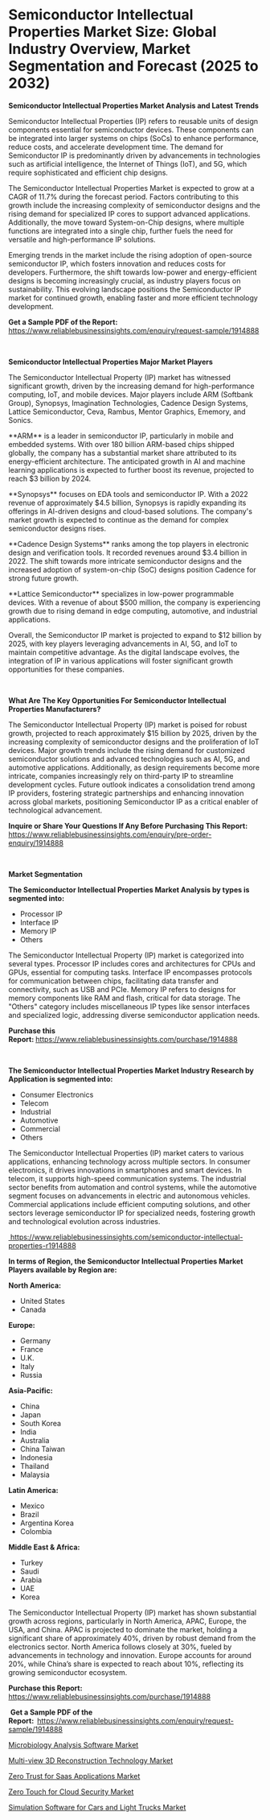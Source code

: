 <p><h1>Semiconductor Intellectual Properties Market Size: Global Industry Overview, Market Segmentation and Forecast (2025 to 2032)</h1></p><p><strong>Semiconductor Intellectual Properties Market Analysis and Latest Trends</strong></p>
<p><p>Semiconductor Intellectual Properties (IP) refers to reusable units of design components essential for semiconductor devices. These components can be integrated into larger systems on chips (SoCs) to enhance performance, reduce costs, and accelerate development time. The demand for Semiconductor IP is predominantly driven by advancements in technologies such as artificial intelligence, the Internet of Things (IoT), and 5G, which require sophisticated and efficient chip designs.</p><p>The Semiconductor Intellectual Properties Market is expected to grow at a CAGR of 11.7% during the forecast period. Factors contributing to this growth include the increasing complexity of semiconductor designs and the rising demand for specialized IP cores to support advanced applications. Additionally, the move toward System-on-Chip designs, where multiple functions are integrated into a single chip, further fuels the need for versatile and high-performance IP solutions.</p><p>Emerging trends in the market include the rising adoption of open-source semiconductor IP, which fosters innovation and reduces costs for developers. Furthermore, the shift towards low-power and energy-efficient designs is becoming increasingly crucial, as industry players focus on sustainability. This evolving landscape positions the Semiconductor IP market for continued growth, enabling faster and more efficient technology development.</p></p>
<p><strong>Get a Sample PDF of the Report:&nbsp;</strong> <a href="https://www.reliablebusinessinsights.com/enquiry/request-sample/1914888?utm_campaign=3003&utm_medium=2&utm_source=Github&utm_content=ia&utm_term=11032025&utm_id=semiconductor-intellectual-properties">https://www.reliablebusinessinsights.com/enquiry/request-sample/1914888</a></p>
<p>&nbsp;</p>
<p><strong>Semiconductor Intellectual Properties Major Market Players</strong></p>
<p><p>The Semiconductor Intellectual Property (IP) market has witnessed significant growth, driven by the increasing demand for high-performance computing, IoT, and mobile devices. Major players include ARM (Softbank Group), Synopsys, Imagination Technologies, Cadence Design Systems, Lattice Semiconductor, Ceva, Rambus, Mentor Graphics, Ememory, and Sonics.</p><p>**ARM** is a leader in semiconductor IP, particularly in mobile and embedded systems. With over 180 billion ARM-based chips shipped globally, the company has a substantial market share attributed to its energy-efficient architecture. The anticipated growth in AI and machine learning applications is expected to further boost its revenue, projected to reach $3 billion by 2024.</p><p>**Synopsys** focuses on EDA tools and semiconductor IP. With a 2022 revenue of approximately $4.5 billion, Synopsys is rapidly expanding its offerings in AI-driven designs and cloud-based solutions. The company's market growth is expected to continue as the demand for complex semiconductor designs rises.</p><p>**Cadence Design Systems** ranks among the top players in electronic design and verification tools. It recorded revenues around $3.4 billion in 2022. The shift towards more intricate semiconductor designs and the increased adoption of system-on-chip (SoC) designs position Cadence for strong future growth.</p><p>**Lattice Semiconductor** specializes in low-power programmable devices. With a revenue of about $500 million, the company is experiencing growth due to rising demand in edge computing, automotive, and industrial applications.</p><p>Overall, the Semiconductor IP market is projected to expand to $12 billion by 2025, with key players leveraging advancements in AI, 5G, and IoT to maintain competitive advantage. As the digital landscape evolves, the integration of IP in various applications will foster significant growth opportunities for these companies.</p></p>
<p>&nbsp;</p>
<p><strong>What Are The Key Opportunities For Semiconductor Intellectual Properties Manufacturers?</strong></p>
<p><p>The Semiconductor Intellectual Property (IP) market is poised for robust growth, projected to reach approximately $15 billion by 2025, driven by the increasing complexity of semiconductor designs and the proliferation of IoT devices. Major growth trends include the rising demand for customized semiconductor solutions and advanced technologies such as AI, 5G, and automotive applications. Additionally, as design requirements become more intricate, companies increasingly rely on third-party IP to streamline development cycles. Future outlook indicates a consolidation trend among IP providers, fostering strategic partnerships and enhancing innovation across global markets, positioning Semiconductor IP as a critical enabler of technological advancement.</p></p>
<p><strong>Inquire or Share Your Questions If Any Before Purchasing This Report:</strong> <a href="https://www.reliablebusinessinsights.com/enquiry/pre-order-enquiry/1914888?utm_campaign=3003&utm_medium=2&utm_source=Github&utm_content=ia&utm_term=11032025&utm_id=semiconductor-intellectual-properties">https://www.reliablebusinessinsights.com/enquiry/pre-order-enquiry/1914888</a></p>
<p>&nbsp;</p>
<p><strong>Market Segmentation</strong></p>
<p><strong>The Semiconductor Intellectual Properties Market Analysis by types is segmented into:</strong></p>
<p><ul><li>Processor IP</li><li>Interface IP</li><li>Memory IP</li><li>Others</li></ul></p>
<p><p>The Semiconductor Intellectual Property (IP) market is categorized into several types. Processor IP includes cores and architectures for CPUs and GPUs, essential for computing tasks. Interface IP encompasses protocols for communication between chips, facilitating data transfer and connectivity, such as USB and PCIe. Memory IP refers to designs for memory components like RAM and flash, critical for data storage. The "Others" category includes miscellaneous IP types like sensor interfaces and specialized logic, addressing diverse semiconductor application needs.</p></p>
<p><strong>Purchase this Report:&nbsp;</strong><a href="https://www.reliablebusinessinsights.com/purchase/1914888?utm_campaign=3003&utm_medium=2&utm_source=Github&utm_content=ia&utm_term=11032025&utm_id=semiconductor-intellectual-properties">https://www.reliablebusinessinsights.com/purchase/1914888</a></p>
<p>&nbsp;</p>
<p><strong>The Semiconductor Intellectual Properties Market Industry Research by Application is segmented into:</strong></p>
<p><ul><li>Consumer Electronics</li><li>Telecom</li><li>Industrial</li><li>Automotive</li><li>Commercial</li><li>Others</li></ul></p>
<p><p>The Semiconductor Intellectual Properties (IP) market caters to various applications, enhancing technology across multiple sectors. In consumer electronics, it drives innovations in smartphones and smart devices. In telecom, it supports high-speed communication systems. The industrial sector benefits from automation and control systems, while the automotive segment focuses on advancements in electric and autonomous vehicles. Commercial applications include efficient computing solutions, and other sectors leverage semiconductor IP for specialized needs, fostering growth and technological evolution across industries.</p></p>
<p><a href="https://www.reliablebusinessinsights.com/semiconductor-intellectual-properties-r1914888?utm_campaign=3003&utm_medium=2&utm_source=Github&utm_content=ia&utm_term=11032025&utm_id=semiconductor-intellectual-properties">&nbsp;https://www.reliablebusinessinsights.com/semiconductor-intellectual-properties-r1914888</a></p>
<p><strong>In terms of Region, the Semiconductor Intellectual Properties Market Players available by Region are:</strong></p>
<p>
    <p> <strong> North America: </strong>
        <ul>
            <li>United States</li>
            <li>Canada</li>
        </ul>
        </p> 
    <p> <strong> Europe: </strong>
        <ul>
            <li>Germany</li>
            <li>France</li>
            <li>U.K.</li>
            <li>Italy</li>
            <li>Russia</li>
        </ul>
        </p> 
    <p> <strong> Asia-Pacific: </strong>
        <ul>
            <li>China</li>
            <li>Japan</li>
            <li>South Korea</li>
            <li>India</li>
            <li>Australia</li>
            <li>China Taiwan</li>
            <li>Indonesia</li>
            <li>Thailand</li>
            <li>Malaysia</li>
        </ul>
        </p> 
    <p> <strong> Latin America: </strong>
        <ul>
            <li>Mexico</li>
            <li>Brazil</li>
            <li>Argentina Korea</li>
            <li>Colombia</li>
        </ul>
        </p> 
    <p> <strong> Middle East & Africa: </strong>
        <ul>
            <li>Turkey</li>
            <li>Saudi</li>
            <li>Arabia</li>
            <li>UAE</li>
            <li>Korea</li>
        </ul>
    </p>
    </p>
<p><p>The Semiconductor Intellectual Property (IP) market has shown substantial growth across regions, particularly in North America, APAC, Europe, the USA, and China. APAC is projected to dominate the market, holding a significant share of approximately 40%, driven by robust demand from the electronics sector. North America follows closely at 30%, fueled by advancements in technology and innovation. Europe accounts for around 20%, while China’s share is expected to reach about 10%, reflecting its growing semiconductor ecosystem.</p></p>
<p><strong>Purchase this Report: </strong><a href="https://www.reliablebusinessinsights.com/purchase/1914888?utm_campaign=3003&utm_medium=2&utm_source=Github&utm_content=ia&utm_term=11032025&utm_id=semiconductor-intellectual-properties">https://www.reliablebusinessinsights.com/purchase/1914888</a></p>
<p>&nbsp;<strong>Get a Sample PDF of the Report:&nbsp;&nbsp;</strong><a href="https://www.reliablebusinessinsights.com/enquiry/request-sample/1914888?utm_campaign=3003&utm_medium=2&utm_source=Github&utm_content=ia&utm_term=11032025&utm_id=semiconductor-intellectual-properties">https://www.reliablebusinessinsights.com/enquiry/request-sample/1914888</a></p>
<p><strong></strong></p>
<p><p><a href="https://github.com/shafriusizi/Market-Research-Report-List-1/blob/main/microbiology-analysis-software-market.md?utm_campaign=3003&utm_medium=2&utm_source=Github&utm_content=ia&utm_term=11032025&utm_id=semiconductor-intellectual-properties">Microbiology Analysis Software Market</a></p><p><a href="https://github.com/stickkinkel/Market-Research-Report-List-1/blob/main/multi-view-3d-reconstruction-technology-market.md?utm_campaign=3003&utm_medium=2&utm_source=Github&utm_content=ia&utm_term=11032025&utm_id=semiconductor-intellectual-properties">Multi-view 3D Reconstruction Technology Market</a></p><p><a href="https://github.com/mudgeadamsvx/Market-Research-Report-List-1/blob/main/zero-trust-for-saas-applications-market.md?utm_campaign=3003&utm_medium=2&utm_source=Github&utm_content=ia&utm_term=11032025&utm_id=semiconductor-intellectual-properties">Zero Trust for Saas Applications Market</a></p><p><a href="https://github.com/kukolkasimo5/Market-Research-Report-List-1/blob/main/zero-touch-for-cloud-security-market.md?utm_campaign=3003&utm_medium=2&utm_source=Github&utm_content=ia&utm_term=11032025&utm_id=semiconductor-intellectual-properties">Zero Touch for Cloud Security Market</a></p><p><a href="https://github.com/lefiobakali/Market-Research-Report-List-1/blob/main/simulation-software-for-cars-and-light-trucks-market.md?utm_campaign=3003&utm_medium=2&utm_source=Github&utm_content=ia&utm_term=11032025&utm_id=semiconductor-intellectual-properties">Simulation Software for Cars and Light Trucks Market</a></p></p>